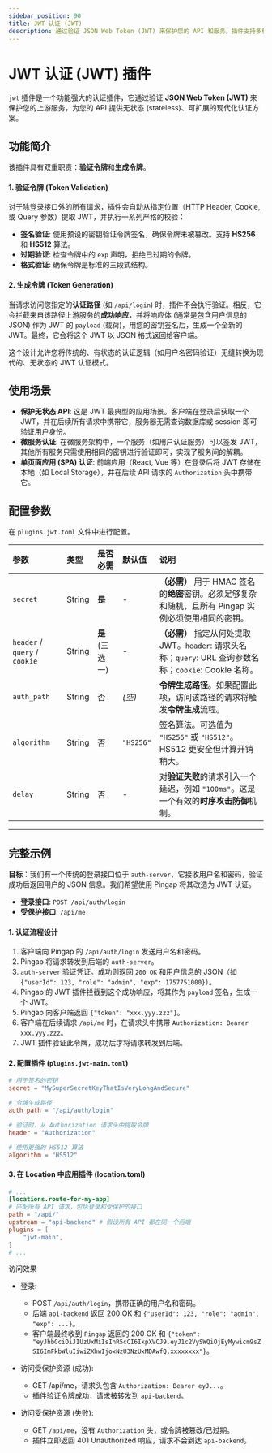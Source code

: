 ```yaml
---
sidebar_position: 90
title: JWT 认证 (JWT)
description: 通过验证 JSON Web Token (JWT) 来保护您的 API 和服务。插件支持多种 Token 传递方式、签名算法，并能将后端认证逻辑转化为无状态的 JWT 令牌。
---
```


# JWT 认证 (JWT) 插件

`jwt` 插件是一个功能强大的认证插件，它通过验证 **JSON Web Token (JWT)** 来保护您的上游服务，为您的 API 提供无状态 (stateless)、可扩展的现代化认证方案。



## 功能简介

该插件具有双重职责：**验证令牌**和**生成令牌**。

#### 1. 验证令牌 (Token Validation)
对于除登录接口外的所有请求，插件会自动从指定位置（HTTP Header, Cookie, 或 Query 参数）提取 JWT，并执行一系列严格的校验：
* **签名验证**: 使用预设的密钥验证令牌签名，确保令牌未被篡改。支持 **HS256** 和 **HS512** 算法。
* **过期验证**: 检查令牌中的 `exp` 声明，拒绝已过期的令牌。
* **格式验证**: 确保令牌是标准的三段式结构。

#### 2. 生成令牌 (Token Generation)
当请求访问您指定的**认证路径** (如 `/api/login`) 时，插件不会执行验证。相反，它会拦截来自该路径上游服务的**成功响应**，并将响应体 (通常是包含用户信息的 JSON) 作为 JWT 的 `payload` (载荷)，用您的密钥签名后，生成一个全新的 JWT。最终，它会将这个 JWT 以 JSON 格式返回给客户端。

这个设计允许您将传统的、有状态的认证逻辑（如用户名密码验证）无缝转换为现代的、无状态的 JWT 认证模式。

## 使用场景

* **保护无状态 API**: 这是 JWT 最典型的应用场景。客户端在登录后获取一个 JWT，并在后续所有请求中携带它，服务器无需查询数据库或 session 即可验证用户身份。
* **微服务认证**: 在微服务架构中，一个服务（如用户认证服务）可以签发 JWT，其他所有服务只需使用相同的密钥进行验证即可，实现了服务间的解耦。
* **单页面应用 (SPA) 认证**: 前端应用（React, Vue 等）在登录后将 JWT 存储在本地（如 Local Storage），并在后续 API 请求的 `Authorization` 头中携带它。

## 配置参数

在 `plugins.jwt.toml` 文件中进行配置。

| 参数                          | 类型   | 是否必需        | 默认值    | 说明                                                                                                      |
| :---------------------------- | :----- | :-------------- | :-------- | :-------------------------------------------------------------------------------------------------------- |
| `secret`                      | String | **是**          | -         | **（必需）** 用于 HMAC 签名的**绝密**密钥。必须足够复杂和随机，且所有 Pingap 实例必须使用相同的密钥。     |
| `header` / `query` / `cookie` | String | **是** (三选一) | -         | **（必需）** 指定从何处提取 JWT。`header`: 请求头名称；`query`: URL 查询参数名称；`cookie`: Cookie 名称。 |
| `auth_path`                   | String | 否              | *(空)*    | **令牌生成路径**。如果配置此项，访问该路径的请求将触发**令牌生成**流程。                                  |
| `algorithm`                   | String | 否              | `"HS256"` | 签名算法。可选值为 `"HS256"` 或 `"HS512"`。HS512 更安全但计算开销稍大。                                   |
| `delay`                       | String | 否              | -         | 对**验证失败**的请求引入一个延迟，例如 `"100ms"`。这是一个有效的**时序攻击防御**机制。                    |

---

## 完整示例

**目标**：我们有一个传统的登录接口位于 `auth-server`，它接收用户名和密码，验证成功后返回用户的 JSON 信息。我们希望使用 Pingap 将其改造为 JWT 认证。

* **登录接口**: `POST /api/auth/login`
* **受保护接口**: `/api/me`

#### 1. 认证流程设计
1.  客户端向 Pingap 的 `/api/auth/login` 发送用户名和密码。
2.  Pingap 将请求转发到后端的 `auth-server`。
3.  `auth-server` 验证凭证。成功则返回 `200 OK` 和用户信息的 JSON（如 `{"userId": 123, "role": "admin", "exp": 1757751000}`）。
4.  Pingap 的 JWT 插件拦截到这个成功响应，将其作为 `payload` 签名，生成一个 JWT。
5.  Pingap 向客户端返回 `{"token": "xxx.yyy.zzz"}`。
6.  客户端在后续请求 `/api/me` 时，在请求头中携带 `Authorization: Bearer xxx.yyy.zzz`。
7.  JWT 插件验证此令牌，成功后才将请求转发到后端。

#### 2. 配置插件 (`plugins.jwt-main.toml`)

```toml
# 用于签名的密钥
secret = "MySuperSecretKeyThatIsVeryLongAndSecure"

# 令牌生成路径
auth_path = "/api/auth/login"

# 验证时，从 Authorization 请求头中提取令牌
header = "Authorization"

# 使用更强的 HS512 算法
algorithm = "HS512"
```

#### 3. 在 Location 中应用插件 (location.toml)

```toml
# ...
[locations.route-for-my-app]
# 匹配所有 API 请求，包括登录和受保护的接口
path = "/api/"
upstream = "api-backend" # 假设所有 API 都在同一个后端
plugins = [
    "jwt-main",
]
# ...
```

访问效果

- 登录:
  - POST `/api/auth/login`，携带正确的用户名和密码。
  - 后端 `api-backend` 返回 200 OK 和 `{"userId": 123, "role": "admin", "exp": ...}`。
  - 客户端最终收到 `Pingap` 返回的 200 OK 和 `{"token": "eyJhbGciOiJIUzUxMiIsInR5cCI6IkpXVCJ9.eyJ1c2VySWQiOjEyMywicm9sZSI6ImFkbWluIiwiZXhwIjoxNzU3NzUxMDAwfQ.xxxxxxxx"}`。

- 访问受保护资源 (成功):
  - GET /api/me，请求头包含 `Authorization: Bearer eyJ...`。
  - 插件验证令牌成功，请求被转发到 `api-backend`。

- 访问受保护资源 (失败):
  - GET `/api/me`，没有 `Authorization` 头，或令牌被篡改/已过期。
  - 插件立即返回 401 Unauthorized 响应，请求不会到达 `api-backend`。